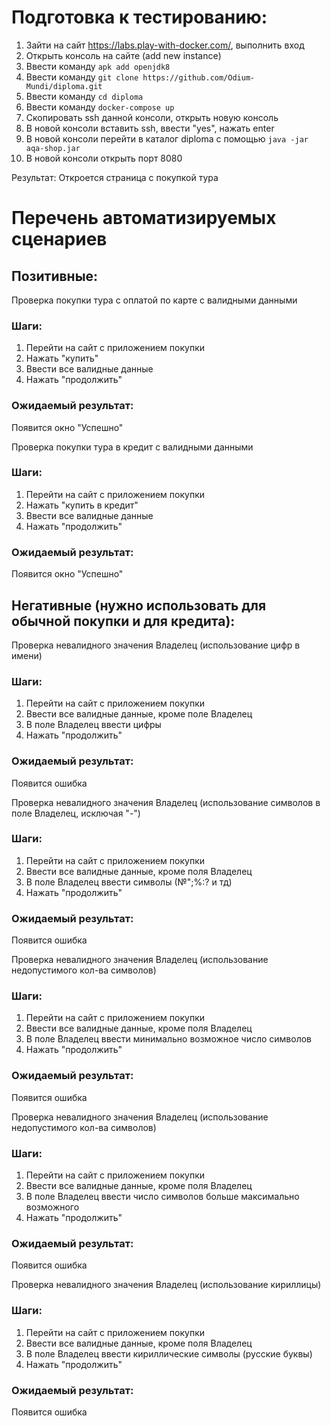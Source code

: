 # Подготовка к тестированию: 

1. Зайти на сайт https://labs.play-with-docker.com/, выполнить вход
2. Открыть консоль на сайте (add new instance)
3. Ввести команду `apk add openjdk8`
4. Ввести команду `git clone https://github.com/Odium-Mundi/diploma.git`
5. Ввести команду `cd diploma`
6. Ввести команду `docker-compose up`
7. Скопировать ssh данной консоли, открыть новую консоль
8. В новой консоли вставить ssh, ввести "yes", нажать enter
9. В новой консоли перейти в каталог diploma с помощью `java -jar aqa-shop.jar`
10. В новой консоли открыть порт 8080 

Результат: 
Откроется страница с покупкой тура

# Перечень автоматизируемых сценариев

## Позитивные:
Проверка покупки тура с оплатой по карте с валидными данными
### Шаги:
1. Перейти на сайт с приложением покупки
2. Нажать "купить"
3. Ввести все валидные данные
4. Нажать "продолжить"

### Ожидаемый результат:

Появится окно "Успешно"

Проверка покупки тура в кредит с валидными данными
### Шаги:
1. Перейти на сайт с приложением покупки
2. Нажать "купить в кредит"
3. Ввести все валидные данные
4. Нажать "продолжить"

### Ожидаемый результат:

Появится окно "Успешно"

## Негативные (нужно использовать для обычной покупки и для кредита):
Проверка невалидного значения Владелец (использование цифр в имени)
### Шаги:
1. Перейти на сайт с приложением покупки
2. Ввести все валидные данные, кроме поле Владелец
3. В поле Владелец ввести цифры
4. Нажать "продолжить"

### Ожидаемый результат:

Появится ошибка

Проверка невалидного значения Владелец (использование символов в поле Владелец, исключая "-")
### Шаги:
1. Перейти на сайт с приложением покупки
2. Ввести все валидные данные, кроме поля Владелец
3. В поле Владелец ввести символы (№";%:? и тд)
4. Нажать "продолжить"

### Ожидаемый результат:

Появится ошибка

Проверка невалидного значения Владелец (использование недопустимого кол-ва символов)
### Шаги:
1. Перейти на сайт с приложением покупки
2. Ввести все валидные данные, кроме поля Владелец
3. В поле Владелец ввести минимально возможное число символов
4. Нажать "продолжить"

### Ожидаемый результат:

Появится ошибка

Проверка невалидного значения Владелец (использование недопустимого кол-ва символов)
### Шаги:
1. Перейти на сайт с приложением покупки
2. Ввести все валидные данные, кроме поля Владелец
3. В поле Владелец ввести число символов больше максимально возможного
4. Нажать "продолжить"

### Ожидаемый результат:

Появится ошибка

Проверка невалидного значения Владелец (использование кириллицы)
### Шаги:
1. Перейти на сайт с приложением покупки
2. Ввести все валидные данные, кроме поля Владелец
3. В поле Владелец ввести кириллические символы (русские буквы)
4. Нажать "продолжить"

### Ожидаемый результат:

Появится ошибка
